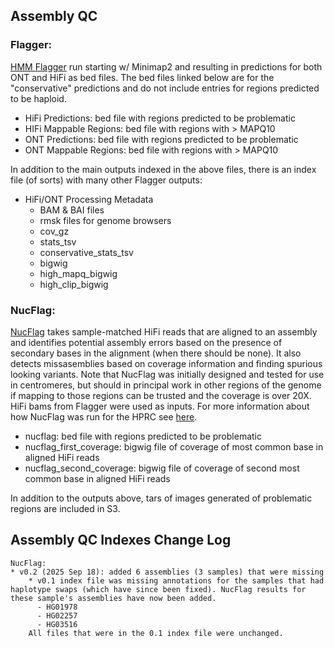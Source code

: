 ## Assembly QC

### Flagger: 
[HMM Flagger](https://github.com/mobinasri/flagger) run starting w/ Minimap2 and resulting in predictions for both ONT and HiFi as bed files. The bed files linked below are for the "conservative" predictions and do not include entries for regions predicted to be haploid. 
* HiFi Predictions: bed file with regions predicted to be problematic
* HIFi Mappable Regions: bed file with regions with > MAPQ10
* ONT Predictions: bed file with regions predicted to be problematic
* ONT Mappable Regions: bed file with regions with > MAPQ10

In addition to the main outputs indexed in the above files, there is an index file (of sorts) with many other Flagger outputs:
* HiFi/ONT Processing Metadata
  * BAM & BAI files
  * rmsk files for genome browsers
  * cov_gz
  * stats_tsv
  * conservative_stats_tsv
  * bigwig
  * high_mapq_bigwig
  * high_clip_bigwig


### NucFlag: 
[NucFlag](https://github.com/logsdon-lab/NucFlag) takes sample-matched HiFi reads that are aligned to an assembly and identifies potential assembly errors based on the presence of secondary bases in the alignment (when there should be none). It also detects missasemblies based on coverage information and finding spurious looking variants. Note that NucFlag was initially designed and tested for use in centromeres, but should in principal work in other regions of the genome if mapping to those regions can be trusted and the coverage is over 20X. HiFi bams from Flagger were used as inputs. For more information about how NucFlag was run for the HPRC see [here](https://github.com/koisland/Snakemake-NucFlag-HPRC/blob/main/README.md).

* nucflag: bed file with regions predicted to be problematic
* nucflag_first_coverage: bigwig file of coverage of most common base in aligned HiFi reads
* nucflag_second_coverage: bigwig file of coverage of second most common base in aligned HiFi reads

In addition to the outputs above, tars of images generated of problematic regions are included in S3.

## Assembly QC Indexes Change Log

```
NucFlag:
* v0.2 (2025 Sep 18): added 6 assemblies (3 samples) that were missing
    * v0.1 index file was missing annotations for the samples that had haplotype swaps (which have since been fixed). NucFlag results for these sample's assemblies have now been added.
      - HG01978  
      - HG02257  
      - HG03516 
    All files that were in the 0.1 index file were unchanged.

```
